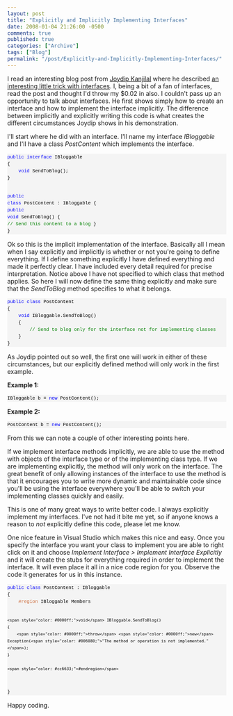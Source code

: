 ```yaml
---
layout: post
title: "Explicitly and Implicitly Implementing Interfaces"
date: 2008-01-04 21:26:00 -0500
comments: true
published: true
categories: ["Archive"]
tags: ["Blog"]
permalink: "/post/Explicitly-and-Implicitly-Implementing-Interfaces/"
---
```

<!-- more -->



<p>I read an interesting blog post from <a href="http://aspadvice.com/blogs/joydip/default.aspx" target="_blank">Joydip Kanjilal</a> where he described <a href="http://aspadvice.com/blogs/joydip/archive/2008/01/04/Put-your-interfaces-to-best-use_2100_.aspx" target="_blank">an interesting little trick with interfaces</a>. I, being a bit of a fan of interfaces, read the post and thought I'd throw my $0.02 in also. I couldn't pass up an opportunity to talk about interfaces. He first shows simply how to create an interface and how to implement the interface implicitly. The difference between implicitly and explicitly writing this code is what creates the different circumstances Joydip shows in his demonstration.</p>
<p>I'll start where he did with an interface. I'll name my interface <em>IBloggable</em> and I'll have a class <em>PostContent</em> which implements the interface.</p>
<div>
<pre style="border-style: none; margin: 0em; padding: 0px; overflow: visible; font-size: 8pt; width: 100%; color: black; line-height: 12pt; font-family: consolas,'Courier New',courier,monospace; background-color: #f4f4f4;"><span style="color: #0000ff;">public</span> <span style="color: #0000ff;">interface</span> IBloggable
{
    <span style="color: #0000ff;">void</span> SendToBlog();
}

<span style="color: #0000ff;">public</span> <span style="color: #0000ff;">class</span> PostContent : IBloggable
{
    <span style="color: #0000ff;">public</span> <span style="color: #0000ff;">void</span> SendToBlog()
    {
        <span style="color: #008000;">// Send this content to a blog</span>
    }
}</pre>
</div>
<p>Ok so this is the implicit implementation of the interface. Basically all I mean when I say explicitly and implicitly is whether or not you're going to define everything. If I define something explicitly I have defined everything and made it perfectly clear. I have included every detail required for precise interpretation. Notice above I have not specified to which class that method applies. So here I will now define the same thing explicitly and make sure that the <em>SendToBlog</em> method specifies to what it belongs.</p>
<div>
<pre style="border-style: none; margin: 0em; padding: 0px; overflow: visible; font-size: 8pt; width: 100%; color: black; line-height: 12pt; font-family: consolas,'Courier New',courier,monospace; background-color: #f4f4f4;"><span style="color: #0000ff;">public</span> <span style="color: #0000ff;">class</span> PostContent
{
    <span style="color: #0000ff;">void</span> IBloggable.SendToBlog()
    {
        <span style="color: #008000;">// Send to blog only for the interface not for implementing classes</span>
    }
}</pre>
</div>
<p>As Joydip pointed out so well, the first one will work in either of these circumstances, but our explicitly defined method will only work in the first example.</p>
<p><strong>Example 1:</strong></p>
<div>
<pre style="border-style: none; margin: 0em; padding: 0px; overflow: visible; font-size: 8pt; width: 100%; color: black; line-height: 12pt; font-family: consolas,'Courier New',courier,monospace; background-color: #f4f4f4;">IBloggable b = <span style="color: #0000ff;">new</span> PostContent();</pre>
</div>
<p><strong>Example 2:</strong></p>
<div>
<pre style="border-style: none; margin: 0em; padding: 0px; overflow: visible; font-size: 8pt; width: 100%; color: black; line-height: 12pt; font-family: consolas,'Courier New',courier,monospace; background-color: #f4f4f4;">PostContent b = <span style="color: #0000ff;">new</span> PostContent();</pre>
</div>
<p>From this we can note a couple of other interesting points here.</p>
<p>If we implement interface methods implicitly, we are able to use the method with objects of the interface type or of the implementing class type. If we are implementing explicitly, the method will only work on the interface. The great benefit of only allowing instances of the interface to use the method is that it encourages you to write more dynamic and maintainable code since you'll be using the interface everywhere you'll be able to switch your implementing classes quickly and easily.</p>
<p>This is one of many great ways to write better code. I always explicitly implement my interfaces. I've not had it bite me yet, so if anyone knows a reason to <em>not</em> explicitly define this code, please let me know.</p>
<p>One nice feature in Visual Studio which makes this nice and easy. Once you specify the interface you want your class to implement you are able to right click on it and choose <em>Implement Interface &gt; Implement Interface Explicitly</em> and it will create the stubs for everything required in order to implement the interface. It will even place it all in a nice code region for you. Observe the code it generates for us in this instance.</p>
<div>
<pre style="border-style: none; margin: 0em; padding: 0px; overflow: visible; font-size: 8pt; width: 100%; color: black; line-height: 12pt; font-family: consolas,'Courier New',courier,monospace; background-color: #f4f4f4;"><span style="color: #0000ff;">public</span> <span style="color: #0000ff;">class</span> PostContent : IBloggable
{
    <span style="color: #cc6633;">#region</span> IBloggable Members

    <span style="color: #0000ff;">void</span> IBloggable.SendToBlog()
    {
        <span style="color: #0000ff;">throw</span> <span style="color: #0000ff;">new</span> Exception(<span style="color: #006080;">"The method or operation is not implemented."</span>);
    }

    <span style="color: #cc6633;">#endregion</span>
}</pre>
</div>
<p>Happy coding.</p>
